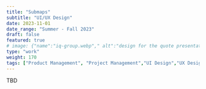 ```yaml
---
title: "Submaps"
subtitle: "UI/UX Design"
date: 2023-11-01
date_range: "Summer - Fall 2023"
draft: false
featured: true
# image: {"name":"iq-group.webp"," alt":"design for the quote presentation process"}
type: "work"
weight: 170
tags: ["Product Management", "Project Management","UI Design","UX Design","Web Development","No Code Development"]
---
```

TBD
